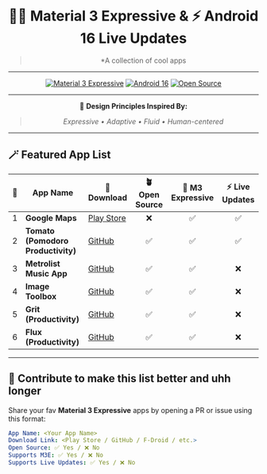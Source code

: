 <div align="center">

# 🎨✨ Material 3 Expressive & ⚡ Android 16 Live Updates

> *A collection of cool apps

---

[![Material 3 Expressive](https://img.shields.io/badge/Material%203-Expressive%20Design-%23BB86FC?style=for-the-badge&logo=android&logoColor=white)](https://m3.material.io/)
[![Android 16](https://img.shields.io/badge/Android%2016-Live%20Updates-%233DDC84?style=for-the-badge&logo=android&logoColor=white)](https://developer.android.com/)
[![Open Source](https://img.shields.io/badge/Open%20Source-Community%20Driven-%23FFB300?style=for-the-badge&logo=github&logoColor=white)](https://github.com/)

---

🧭 **Design Principles Inspired By:**  
> *Expressive • Adaptive • Fluid • Human-centered*

</div>

---

## 🪄 Featured App List  

| 🌟 | App Name | 🔗 Download | 🪴 Open Source | 🎨 M3 Expressive | ⚡ Live Updates |
|:--:|-----------|-------------|:--------------:|:----------------:|:----------------:|
| 1 | **Google Maps** | [Play Store](https://play.google.com/store/apps/details?id=com.google.android.apps.maps&hl=en_IN) | ❌ | ✅ | ✅ |
| 2 | **Tomato (Pomodoro Productivity)** | [GitHub](https://github.com/nsh07/Tomato) | ✅ | ✅ | ✅ |
| 3 | **Metrolist Music App** | [GitHub](https://github.com/mostafaalagamy/Metrolist) | ✅ | ✅ | ❌ |
| 4 | **Image Toolbox** | [GitHub](https://github.com/T8RIN/ImageToolbox) | ✅ | ✅ | ❌ |
| 5 | **Grit (Productivity)** | [GitHub](https://github.com/shub39/Grit) | ✅ | ✅ | ❌ |
| 6 | **Flux (Productivity)** | [GitHub](https://github.com/chindaronit/Flux) | ✅ | ✅ | ❌ |

---

## 🧩 Contribute to make this list better and uhh longer 

  
Share your fav **Material 3 Expressive** apps by opening a PR or issue using this format:

```yaml
App Name: <Your App Name>
Download Link: <Play Store / GitHub / F-Droid / etc.>
Open Source: ✅ Yes / ❌ No
Supports M3E: ✅ Yes / ❌ No
Supports Live Updates: ✅ Yes / ❌ No